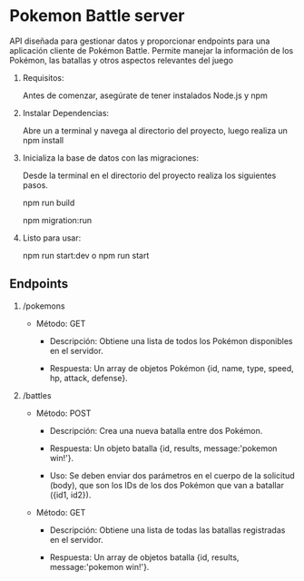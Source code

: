 # Pokemon Battle server

API diseñada para gestionar datos y proporcionar endpoints para una aplicación cliente de Pokémon Battle. Permite manejar la información de los Pokémon, las batallas y otros aspectos relevantes del juego

1. Requisitos:

    Antes de comenzar, asegúrate de tener instalados Node.js y npm


2. Instalar Dependencias:

    Abre un a terminal y navega al directorio del proyecto, luego realiza un npm install


3. Inicializa la base de datos con las migraciones:

    Desde la terminal en el directorio del proyecto realiza los siguientes pasos.

    npm run build 

    npm migration:run


4. Listo para usar:

    npm run start:dev o npm run start


## Endpoints


1. /pokemons

    - Método: GET

        - Descripción: Obtiene una lista de todos los Pokémon disponibles en el servidor.

        - Respuesta: Un array de objetos Pokémon  {id, name, type, speed, hp, attack, defense}.



2. /battles

    - Método: POST

        - Descripción: Crea una nueva batalla entre dos Pokémon.

        - Respuesta: Un objeto batalla {id, results, message:'pokemon win!'}.

        - Uso: Se deben enviar dos parámetros en el cuerpo de la solicitud (body), que son los IDs de los dos Pokémon que van a batallar ({id1, id2}).


    - Método: GET

        - Descripción: Obtiene una lista de todas las batallas registradas en el servidor.

        - Respuesta: Un array de objetos batalla {id, results, message:'pokemon win!'}.
